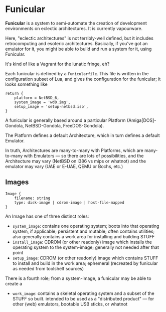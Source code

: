 Funicular
=========

**Funicular** is a system to semi-automate the creation of development
environments on eclectic architectures.  It is currently vapourware.

Here, "eclectic architectures" is not terribly-well defined, but it includes
retrocomputing and esoteric architectures.  Basically, if you've got an
emulator for it, you might be able to build and run a system for it, using
Funicular.

It's kind of like a Vagrant for the lunatic fringe, eh?

Each funicular is defined by a `Funicularfile`.  This file is written in
the configuration subset of Lua, and gives the configuration for the funicular;
it looks something like

    return {
        platform = NetBSD_6,
        system_image = 'wd0.img',
        setup_image = 'setup-netbsd.iso',
    }

A funicular is generally based around a particular Platform
(Amiga[DOS]-Gondola, NetBSD-Gondola, FreeDOS-Gondola).

The Platform defines a default Architecture, which in turn defines a
default Emulator.

In truth, Architectures are many-to-many with Platforms, which are
many-to-many with Emulators — so there are lots of possibilities, and the
Architecture may vary (NetBSD on i386 vs mips or whatnot) and the
emulator may vary (UAE or E-UAE, QEMU or Bochs, etc.)

Images
------

    Image {
        filename: string
        type: disk-image | cdrom-image | host-file-mapped
    }

An Image has one of three distinct roles:

*   `system_image`: contains one operating system; boots into that operating
    system, if applicable; persistent and mutable; often contains utilities;
    also generally contains a work area for installing and building STUFF
*   `install_image`: CDROM (or other readonly) image which installs the operating
    system to the system-image; generally not needed after that point
*   `setup_image`: CDROM (or other readonly) image which contains STUFF
    to install and build in the work area; ephemeral (recreated by funicular
    as needed from toolshelf sources)

There is a fourth role; from a system-image, a funicular may be able to
create a

*   `work_image`: contains a skeletal operating system and a subset of the
    STUFF so built.  intended to be used as a "distributed product" —
    for other (web) emulators, bootable USB sticks, or whatnot
